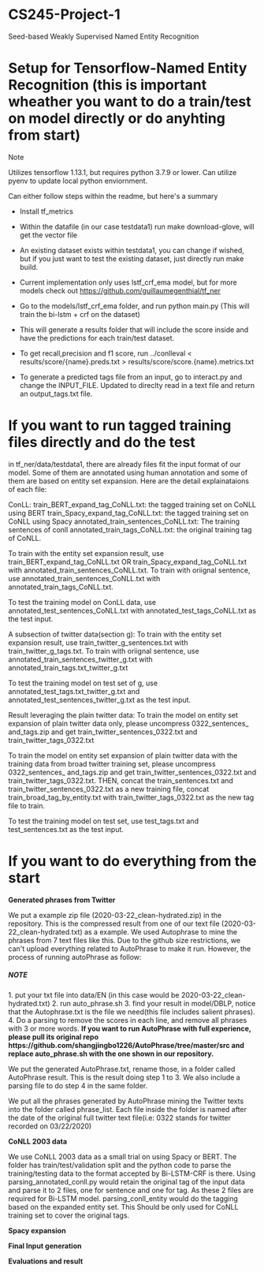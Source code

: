 # CS245-Project-1
Seed-based Weakly Supervised Named Entity Recognition



# Setup for Tensorflow-Named Entity Recognition (this is important wheather you want to do a train/test on model directly or do anyhting from start)

Note 

Utilizes tensorflow 1.13.1, but requires python 3.7.9 or lower. Can utilize pyenv to update local python enviornment.

Can either follow steps within the readme, but here's a summary
- Install tf_metrics
- Within the datafile (in our case testdata1) run make download-glove, will get the vector file
- An existing dataset exists within testdata1, you can change if wished, but if you just want to test the existing dataset, just directly run make build.

- Current implementation only uses lstf_crf_ema model, but for more models check out https://github.com/guillaumegenthial/tf_ner
- Go to the models/lstf_crf_ema folder, and run python main.py (This will train the bi-lstm + crf on the dataset)
- This will generate a results folder that will include the score inside and have the predictions for each train/test dataset.
- To get recall,precision and f1 score, run ../conlleval < results/score/{name}.preds.txt > results/score/score.{name}.metrics.txt

- To generate a predicted tags file from an input, go to interact.py and change the INPUT_FILE. Updated to direclty read in a text file and return an output_tags.txt file.


<h1>If you want to run tagged training files directly and do the test</h1>
in tf_ner/data/testdata1, there are already files fit the input format of our model. Some of them are annotated using human annotation and some of them are based on entity set expansion. Here are the detail explainataions of each file:

ConLL:
train_BERT_expand_tag_CoNLL.txt: the tagged training set on CoNLL using BERT
train_Spacy_expand_tag_CoNLL.txt: the tagged training set on CoNLL using Spacy
annotated_train_sentences_CoNLL.txt: The training sentences of conll
annotated_train_tags_CoNLL.txt: the original training tag of CoNLL.

To train with the entity set expansion result, use train_BERT_expand_tag_CoNLL.txt OR train_Spacy_expand_tag_CoNLL.txt with annotated_train_sentences_CoNLL.txt. To train with oriignal sentence, use annotated_train_sentences_CoNLL.txt with annotated_train_tags_CoNLL.txt. 

To test the training model on ConLL data, use annotated_test_sentences_CoNLL.txt with annotated_test_tags_CoNLL.txt as the test input. 

A subsection of twitter data(section g):
To train with the entity set expansion result, use train_twitter_g_sentences.txt with train_twitter_g_tags.txt. To train with oriignal sentence, use annotated_train_sentences_twitter_g.txt with annotated_train_tags.txt_twitter_g.txt

To test the training model on test set of g, use annotated_test_tags.txt_twitter_g.txt and annotated_test_sentences_twitter_g.txt as the test input.

Result leveraging the plain twitter data:
To train the model on entity set expansion of plain twitter data only, please uncompress 0322_sentences_ and_tags.zip and get train_twitter_sentences_0322.txt and train_twitter_tags_0322.txt

To train the model on entity set expansion of plain twitter data with the training data from broad twitter training set, please uncompress 0322_sentences_ and_tags.zip and get train_twitter_sentences_0322.txt and train_twitter_tags_0322.txt. THEN, concat the train_sentences.txt and train_twitter_sentences_0322.txt as a new training file, concat train_broad_tag_by_entity.txt with train_twitter_tags_0322.txt as the new tag file to train.

To test the training model on test set, use test_tags.txt and test_sentences.txt as the test input.


<h1>If you want to do everything from the start</h1>
<b> Generated phrases from Twitter</b>


We put a example zip file (2020-03-22_clean-hydrated.zip) in the repository. This is the compressed result from one of our text file (2020-03-22_clean-hydrated.txt) as a example. We used Autophrase to mine the phrases from 7 text files like this. Due to the github size restrictions, we can't upload everything related to AutoPhrase to make it run. However, the process of running autoPhrase as follow:

<h5>NOTE</h5>
1. put your txt file into data/EN (in this case would be 2020-03-22_clean-hydrated.txt)
2. run auto_phrase.sh
3. find your result in model/DBLP, notice that the Autophrase.txt is the file we need(this file includes salient phrases).
4. Do a parsing to remove the scores in each line, and remove all phrases with 3 or more words.
<b>If you want to run AutoPhrase with full experience, please pull its original repo https://github.com/shangjingbo1226/AutoPhrase/tree/master/src and replace auto_phrase.sh with the one shown in our repository.</b>

We put the generated AutoPhrase.txt, rename those, in a folder called AutoPhrase result. This is the result doing step 1 to 3. We also include a parsing file to do step 4 in the same folder.

We put all the phrases generated by AutoPhrase mining the Twitter texts into the folder called phrase_list. Each file inside the folder is named after the date
of the original full twitter text file(i.e: 0322 stands for twitter recorded on 03/22/2020)

<b> CoNLL 2003 data</b>


We use CoNLL 2003 data as a small trial on using Spacy or BERT. The folder has train/test/validation split and the python code to parse the training/testing data
to the format accepted by Bi-LSTM-CRF is there. Using parsing_annotated_conll.py would retain the original tag of the input data and parse it to 2 files, one 
for sentence and one for tag. As these 2 files are required for Bi-LSTM model. parsing_conll_entity would do the tagging based on the expanded entity set. This
Should be only used for CoNLL training set to cover the original tags.

<b>Spacy expansion</b>

<b>Final Input generation</b>

<b> Evaluations and result</b> 

